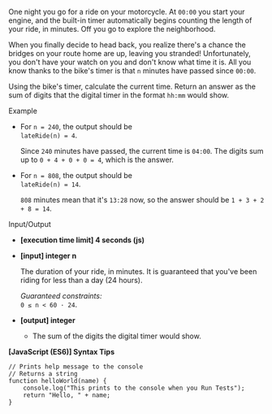 One night you go for a ride on your motorcycle. At `00:00` you start your engine, and the
built-in timer automatically begins counting the length of your ride, in minutes. Off you
go to explore the neighborhood.

When you finally decide to head back, you realize there's a chance the bridges on your
route home are up, leaving you stranded! Unfortunately, you don't have your watch on you
and don't know what time it is. All you know thanks to the bike's timer is that `n`
minutes have passed since `00:00`.

Using the bike's timer, calculate the current time. Return an answer as the sum of digits
that the digital timer in the format `hh:mm` would show.

Example

- For `n = 240`, the output should be  
  `lateRide(n) = 4`.

  Since `240` minutes have passed, the current time is `04:00`. The digits sum up to
  `0 + 4 + 0 + 0 = 4`, which is the answer.

- For `n = 808`, the output should be  
  `lateRide(n) = 14`.

  `808` minutes mean that it's `13:28` now, so the answer should be `1 + 3 + 2 + 8 = 14`.

Input/Output

- **\[execution time limit\] 4 seconds (js)**

- **\[input\] integer n**

  The duration of your ride, in minutes. It is guaranteed that you've been riding for less
  than a day (24 hours).

  _Guaranteed constraints:_  
  `0 ≤ n < 60 · 24`.

- **\[output\] integer**

  - The sum of the digits the digital timer would show.

**\[JavaScript (ES6)\] Syntax Tips**

    // Prints help message to the console
    // Returns a string
    function helloWorld(name) {
        console.log("This prints to the console when you Run Tests");
        return "Hello, " + name;
    }
